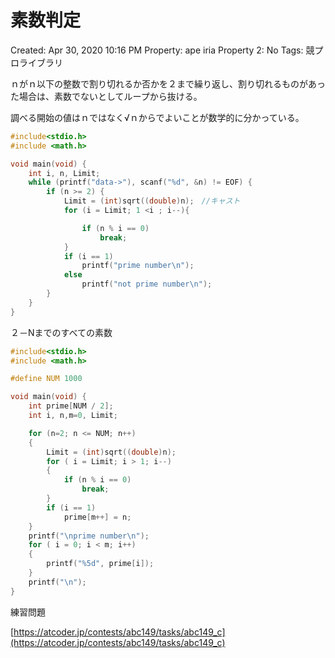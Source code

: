 # 素数判定

Created: Apr 30, 2020 10:16 PM
Property: ape iria
Property 2: No
Tags: 競プロライブラリ

ｎがｎ以下の整数で割り切れるか否かを２まで繰り返し、割り切れるものがあった場合は、素数でないとしてループから抜ける。

調べる開始の値はｎではなく√ｎからでよいことが数学的に分かっている。

```c
#include<stdio.h>
#include <math.h>

void main(void) {
    int i, n, Limit;
    while (printf("data->"), scanf("%d", &n) != EOF) {
        if (n >= 2) {
            Limit = (int)sqrt((double)n);　//キャスト
            for (i = Limit; 1 <i ; i--){

                if (n % i == 0)
                    break;
            }
            if (i == 1)
                printf("prime number\n");
            else
                printf("not prime number\n");
        }
    }
}
```

２－Nまでのすべての素数

```c
#include<stdio.h>
#include <math.h>

#define NUM 1000

void main(void) {
    int prime[NUM / 2];
    int i, n,m=0, Limit;

    for (n=2; n <= NUM; n++)
    {
        Limit = (int)sqrt((double)n);
        for ( i = Limit; i > 1; i--)
        {
            if (n % i == 0)
                break;
        }
        if (i == 1)
            prime[m++] = n;
    }
    printf("\nprime number\n");
    for ( i = 0; i < m; i++)
    {
        printf("%5d", prime[i]);
    }
    printf("\n");
}
```

練習問題

[https://atcoder.jp/contests/abc149/tasks/abc149_c](https://atcoder.jp/contests/abc149/tasks/abc149_c)